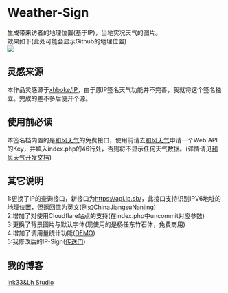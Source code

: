 # Weather-Sign
生成带来访者的地理位置(基于IP)，当地实况天气的图片。</br>
效果如下(此处可能会显示Github的地理位置)</br>
<a href="https://weas.quhyu.xyz/" target="_blank"><img src="https://weas.quhyu.xyz/"/></a>
<h2>灵感来源</h2>
本作品灵感源于<a href="https://github.com/xhboke/IP" target="_blank">xhboke/IP</a>，由于原IP签名天气功能并不完善，我就将这个签名独立。完成的差不多后便开个源。
<h2>使用前必读</h2>
本签名档内置的是<a href="https://www.heweather.com/" target="_blank">和风天气</a>的免费接口，使用前请去<a href="https://www.heweather.com/" target="_blank">和风天气</a>申请一个Web API的Key，并填入index.php的46行处，否则将不显示任何天气数据。(详情请见<a href="https://dev.heweather.com/docs/getting-started/" target="_blank">和风天气开发文档</a>)
<h2>其它说明</h2>
1:更换了IP的查询接口，新接口为<a href="https://api.ip.sb/" target="_blank">https://api.ip.sb/</a>，此接口支持识别IPV6地址的地理位置，但返回值为英文(例如ChinaJiangsuNanjing)</br>
2:增加了对使用Cloudflare站点的支持(在index.php中uncommit对应参数)</br>
3:更换了背景图片与默认字体(现使用的是杨任东竹石体，免费商用)</br>
4:增加了调用量统计功能(<a href="https://weas.quhyu.xyz/countershow.php/" target="_blank">DEMO</a>)</br>
5:我修改后的IP-Sign(<a href="https://github.com/Ink-33/IP-Sign/" target="_blank">传送门</a>)
<h2>我的博客</h2>
<a href="https://www.quhyu.xyz/" target="_blank">Ink33&ampLh Studio</a>